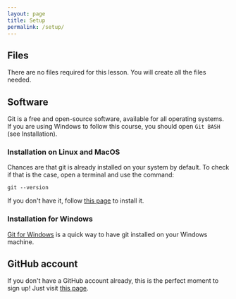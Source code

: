 ```yaml
---
layout: page
title: Setup
permalink: /setup/
---
```

## Files
There are no files required for this lesson. You will create all the files needed.

## Software
Git is a free and open-source software, available for all operating systems.
If you are using Windows to follow this course, you should open `Git BASH` (see Installation).

### Installation on Linux and MacOS
Chances are that git is already installed on your system by default. To check if that is the case, open a terminal and use the command:
```
git --version
```
If you don't have it, follow [this page](https://git-scm.com/book/en/v2/Getting-Started-Installing-Git) to install it.

### Installation for Windows
[Git for Windows](https://git-for-windows.github.io/) is a quick way to have git installed on your Windows machine.

## GitHub account
If you don't have a GitHub account already, this is the perfect moment to sign up!
Just visit [this page](https://github.com/join?ref_cta=Sign+up&ref_loc=header+logged+out&ref_page=%2F&source=header-home).